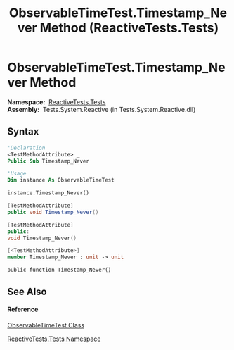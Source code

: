﻿---
title: ObservableTimeTest.Timestamp_Never Method  (ReactiveTests.Tests)
TOCTitle: Timestamp_Never Method
ms:assetid: M:ReactiveTests.Tests.ObservableTimeTest.Timestamp_Never
ms:mtpsurl: https://msdn.microsoft.com/en-us/library/reactivetests.tests.observabletimetest.timestamp_never(v=VS.103)
ms:contentKeyID: 36621147
ms.date: 06/28/2011
mtps_version: v=VS.103
f1_keywords:
- ReactiveTests.Tests.ObservableTimeTest.Timestamp_Never
dev_langs:
- CSharp
- JScript
- VB
- FSharp
- c++
---

# ObservableTimeTest.Timestamp\_Never Method

**Namespace:**  [ReactiveTests.Tests](hh289046\(v=vs.103\).md)  
**Assembly:**  Tests.System.Reactive (in Tests.System.Reactive.dll)

## Syntax

``` vb
'Declaration
<TestMethodAttribute> _
Public Sub Timestamp_Never
```

``` vb
'Usage
Dim instance As ObservableTimeTest

instance.Timestamp_Never()
```

``` csharp
[TestMethodAttribute]
public void Timestamp_Never()
```

``` c++
[TestMethodAttribute]
public:
void Timestamp_Never()
```

``` fsharp
[<TestMethodAttribute>]
member Timestamp_Never : unit -> unit 
```

``` jscript
public function Timestamp_Never()
```

## See Also

#### Reference

[ObservableTimeTest Class](hh315045\(v=vs.103\).md)

[ReactiveTests.Tests Namespace](hh289046\(v=vs.103\).md)

